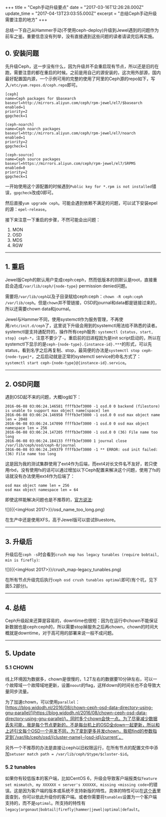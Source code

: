 +++
title = "Ceph手动升级要点"
date = "2017-03-16T12:26:28.000Z"
update_time = "2017-04-13T23:03:55.000Z"
excerpt = "总结Ceph手动升级需要注意的地方"
+++

总结一下自己从Hammer手动(不使用ceph-deploy)升级到Jewel遇到的问题作为前车之鉴。重要信息没有列举，没有直接遇到这些问题的读者请读完后再实施。

## 0. 安装问题

先升级Ceph，这一步没有什么，因为升级并不会重启现有节点，所以还是旧的在跑，需要注意的都在重启的时候。之前是用自己的源安装的，这次用外部源，国内最好配置国内源，一个示例可用的完整的使用了阿里的Ceph源的repo如下，写入`/etc/yum.repos.d/ceph.repo`即可。
```
[ceph]
name=Ceph packages for $basearch
baseurl=http://mirrors.aliyun.com/ceph/rpm-jewel/el7/$basearch
enabled=1
priority=2
gpgcheck=1

[ceph-noarch]
name=Ceph noarch packages
baseurl=http://mirrors.aliyun.com/ceph/rpm-jewel/el7/noarch
enabled=1
priority=2
gpgcheck=1

[ceph-source]
name=Ceph source packages
baseurl=https://mirrors.aliyun.com/ceph/rpm-jewel/el7/SRPMS
enabled=0
priority=2
gpgcheck=1
```

一开始使用这个源配置的时候遇到`Public key for *.rpm is not installed`错误，`gpgcheck`改成0即可。

然后直接`yum upgrade ceph`。可能会遇到依赖不满足的问题，可以试下安装epel的源：`epel-release`。

接下来注意一下重启的步骤，不然可能会出问题：
1. MON
2. OSD
3. MDS
4. RGW

---

## 1. 重启

Jewel版Ceph的默认用户变成ceph:ceph，然而低版本的则默认是root，直接重启会造成`/var/lib/ceph/{node-type}` permission denied问题。

需要将`/var/lib/ceph`以及子目录赋给ceph:ceph：`chown -R ceph:ceph /var/lib/ceph`。但是`chown`并不管链接，OSD的journal和data都是链接过来的，所以还需要chown data和journal。

Jewel与Hammer不同，使用systemctl作为服务管理，不再使用`/etc/init.d/ceph`了，这里说下升级会用到的systemctl用法给不熟悉的读者。systemctl是支持通配符的，操作所有ceph服务: `systemctl {status, start, stop} ceph-*`，注意不要少了`-`。重启前的旧进程因为是init script启动的，所以在systemctl下显示的是`ceph-{node-type}.{instance-id}.***`的形式，可以先status，看到名字之后再复制、stop，最简便的办法是`systemctl stop ceph-{node-type}*`，之后启动就是正常的systemctl service的命名方式了：`systemctl start ceph-{node-type}@{instance-id}.service`。


---

## 2. OSD问题

遇到OSD起不来的问题，大概log如下：
```
2016-06-08 03:06:24.146581 ffffb3ef3000 -1 osd.0 0 backend (filestore) is unable to support max object name[space] len
2016-06-08 03:06:24.146958 ffffb3ef3000 -1 osd.0 0 osd max object name len = 2048
2016-06-08 03:06:24.147090 ffffb3ef3000 -1 osd.0 0 osd max object namespace len = 256
2016-06-08 03:06:24.147205 ffffb3ef3000 -1 osd.0 0 (36) File name too long
2016-06-08 03:06:24.184133 ffffb3ef3000 1 journal close /var/lib/ceph/osd/ceph-0/journal
2016-06-08 03:06:24.249379 ffffb3ef3000 -1 ** ERROR: osd init failed: (36) File name too long
```

这是因为我的测试集群使用了ext4作为后端，而ext4对长文件名不友好，若只使用rbd，没有使用fs的话可以通过增加以下Ceph配置来解决这个问题，使用了fs的话就没有办法使用ext4作为后端了：

```
osd max object name len = 256
osd max object namespace len = 64
```

即使这样能解决问题也是不推荐的，[官方说法](http://docs.ceph.com/docs/jewel/rados/configuration/filesystem-recommendations/):

![]({{<imgHost 2017>}}/osd_name_too_long.png)

在生产中还是使用XFS，高于Jewel版可以尝试Bluestore。

---

## 3. 升级后

升级后在`ceph -s`时会看到`crush map has legacy tunables (require bobtail, min is firefly)`:

![]({{<imgHost 2017>}}/crush_map-legacy_tunables.png)

在所有节点升级完后执行`ceph osd crush tunables optimal`即可(有个坑，见下面5.2部分)。

---

## 4. 总结

Ceph升级起来还算是容易的，downtime也很短：因为在运行中chown不能保证新数据也是ceph:ceph的，所以需要stop掉服务之后再chown，chown的时间大概就是downtime，对于高可用的部署来说一般不成问题。

---

## 5. Update 

### 5.1 CHOWN

线上环境因为数据多，chown是很慢的，1.2T左右的数据要10分钟左右，可以一个故障域一个故障域地更新，设置`noout`的flag，这样down的时间长也不会导致大量同步流量。

为了加速chown，可以使用`parallel`：[https://blog.widodh.nl/2016/08/chown-ceph-osd-data-directory-using-gnu-parallel/](https://blog.widodh.nl/2016/08/chown-ceph-osd-data-directory-using-gnu-parallel/)，同时多个chown会快一点。为了尽量减少数据丢失可能，我是每个节点更新的，不是每台机上的OSD全down一起更新，所以和上述引文每个OSD一个并发不同，为了拿到更多并发chown，我把find的参数指定到`/var/lib/ceph/osd/{cluster-name}-{osd-id}/current`。

另外一个不推荐的办法是直接让ceph以旧权限运行，在所有节点的配置文件中添加`setuser match path = /var/lib/ceph/$type/$cluster-$id`。

### 5.2 tunables

如果你有较低版本的客户端，比如CentOS 6，升级会导致客户端报类似`feature set mismatch, my XXXXXX < server's XXXXXX, missing <missing code>`的错误。这是因为客户端的版本或系统不支持新版的特性。具体的特性可以在[这个表](http://ceph.com/planet/feature-set-mismatch-error-on-ceph-kernel-client/)里面查到，你可以依此升级你的客户端。或者你需要将`tunables`设置为一个客户端支持的，而不是`optimal`。所支持的特性有`legacy|argonaut|bobtail|firefly|hammer|jewel|optimal|default`。